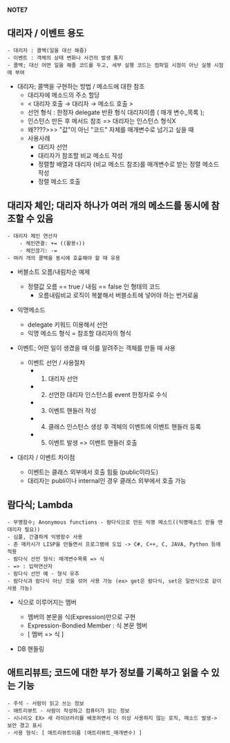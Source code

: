 #### NOTE7
## 대리자 / 이벤트 용도
    - 대리자 : 콜백(일을 대신 해줌)
    - 이벤트 : 객체의 상태 변화나 사건의 발생 통지
    - 콜백; 대신 어떤 일을 해줄 코드를 두고, 세부 실행 코드는 컴파일 시점이 아닌 실행 시점에 부여

- 대리자; 콜백을 구현하는 방법 / 메소드에 대한 참조
    - 대리자에 메소드의 주소 할당
    - < 대리자 호출 → 대리자 → 메소드 호출 >
    - 선언 형식 : 한정자 delegate 반환 형식 대리자이름 ( 매개 변수_목록 );
    - 인스턴스 만든 후 메서드 참조 => 대리자는 인스턴스 형식X
    - 왜????>>> "값"이 아닌 "코드" 자체를 매개변수로 넘기고 싶을 때
    - 사용사례
        - 대리자 선언
        - 대리자가 참조할 비교 메소드 작성
        - 정렬할 배열과 대리자 (비교 메소드 참조)를 매개변수로 받는 정렬 메소드 작성
        - 정렬 메소드 호출
        
## 대리자 체인; 대리자 하나가 여러 개의 메소드를 동시에 참조할 수 있음
    - 대리자 체인 연산자
        - 체인연결: += ((활용↑))
        - 체인끊기: -=
    - 여러 개의 콜백을 동시에 호출해야 할 때 유용
- 버블소트 오름/내림차순 예제
    - 정렬값 오름 == true / 내림 == false 인 형태의 코드
        - 오름내림비교 로직이 복붙해서 버블소트에 넣어야 하는 번거로움

- 익명메소드
    - delegate 키워드 이용해서 선언
    - 익명 메소드 형식 = 참조할 대리자의 형식

- 이벤트; 어떤 일이 생겼을 때 이를 알려주는 객체를 만들 때 사용
    - 이벤트 선언 / 사용절차
        - 1. 대리자 선언
        - 2. 선언한 대리자 인스턴스를 event 한정자로 수식
        - 3. 이벤트 핸들러 작성
        - 4. 클래스 인스턴스 생성 후 객체의 이벤트에 이벤트 핸들러 등록
        - 5. 이벤트 발생 => 이벤트 핸들러 호출

- 대리자 / 이벤트 차이점
    - 이벤트는 클래스 외부에서 호출 힘듦    (public이라도)
    - 대리자는 publi이나 internal인 경우 클래스 외부에서 호출 가능


## 람다식; Lambda
    - 무명함수; Anonymous functions - 람다식으로 만든 익명 메소드((익명메소드 만들 땐 대리자 필요))
    - 심플, 간결하게 익명함수 사용
    - 존 매카시가 LISP을 만들면서 프로그램에 도입 -> C#, C++, C, JAVA, Python 등에 적용
    - 람다식 선언 형식: 매개변수목록 => 식
    - => : 입력연산자
    - 람다식 선언 예 - 형식 유추
    - 람다식과 람다식 아닌 것을 섞어 사용 가능 (ex> get은 람다식, set은 일반식으로 같이 사용 가능)
- 식으로 이루어지는 멤버
    - 멤버의 본문을 식(Expression)만으로  구현
    - Expression-Bondied Member : 식 본문 멤버
    - [ 멤버 => 식 ]


- DB 핸들링

## 애트리뷰트; 코드에 대한 부가 정보를 기록하고 읽을 수 있는 기능
    - 주석 - 사람이 읽고 쓰는 정보
    - 애트리뷰트 - 사람이 작성하고 컴퓨터가 읽는 정보
    - 시나리오 EX> 새 라이브러리를 배포하면서 더 이상 사용하지 않는 로직, 메소드 발생-> 보안 경고 표시
    - 사용 형식: [ 애트리뷰트이름 (애트리뷰트_매개변수) ]
